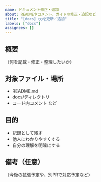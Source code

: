 ```yaml
---
name: ドキュメント修正・追加
about: READMEやコメント、ガイドの修正・追記など
title: "[docs] ◯◯を更新／追加"
labels: ["docs"]
assignees: []
---
```


## 概要

（何を記載・修正・整理したいか）

## 対象ファイル・場所

- README.md
- docs/ディレクトリ
- コード内コメント など

## 目的

- 記録として残す
- 他人にわかりやすくする
- 自分の理解を明確にする

## 備考（任意）

（今後の拡張予定や、別PRで対応予定など）
